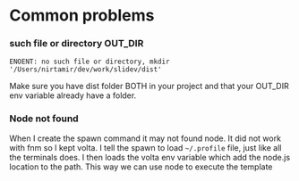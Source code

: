 # Common problems

### such file or directory OUT_DIR

```
ENOENT: no such file or directory, mkdir '/Users/nirtamir/dev/work/slidev/dist'
```

Make sure you have dist folder BOTH in your project and that your OUT_DIR env variable already have a folder.

### Node not found

When I create the spawn command it may not found node. It did not work with fnm so I kept volta. I tell the spawn to load `~/.profile` file, just like all the terminals does. I then loads the volta env variable which add the node.js location to the path. This way we can use node to execute the template
